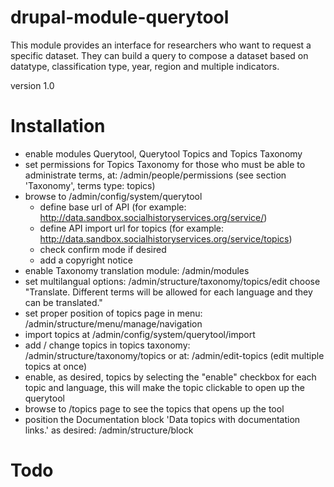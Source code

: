 # drupal-module-querytool
This module provides an interface for researchers who want to request a specific dataset.
They can build a query to compose a dataset based on datatype, classification type, year, region and multiple indicators.

version 1.0

# Installation
- enable modules Querytool, Querytool Topics and Topics Taxonomy
- set permissions for Topics Taxonomy for those who must be able to administrate terms, at: /admin/people/permissions (see section 'Taxonomy', terms type: topics)
- browse to /admin/config/system/querytool
    - define base url of API  (for example: http://data.sandbox.socialhistoryservices.org/service/)
    - define API import url for topics (for example: http://data.sandbox.socialhistoryservices.org/service/topics)
    - check confirm mode if desired
    - add a copyright notice
- enable Taxonomy translation module: /admin/modules
- set multilangual options: /admin/structure/taxonomy/topics/edit choose "Translate. Different terms will be allowed for each language and they can be translated."
- set proper position of topics page in menu: /admin/structure/menu/manage/navigation
- import topics at /admin/config/system/querytool/import
- add / change topics in topics taxonomy: /admin/structure/taxonomy/topics or at: /admin/edit-topics (edit multiple topics at once)
- enable, as desired, topics by selecting the "enable" checkbox for each topic and language, this will make the topic clickable to open up the querytool
- browse to /topics page to see the topics that opens up the tool
- position the Documentation block 'Data topics with documentation links.' as desired: /admin/structure/block

# Todo
